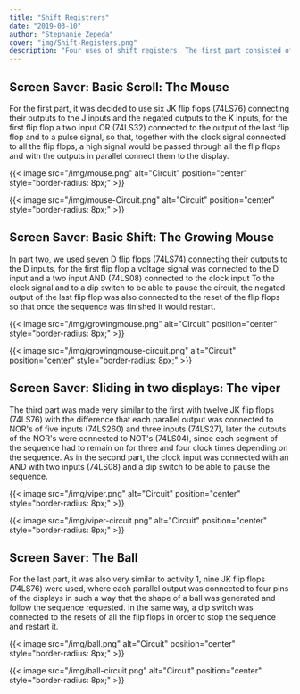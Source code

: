 ```yaml
---
title: "Shift Registrers"
date: "2019-03-10"
author: "Stephanie Zepeda"
cover: "img/Shift-Registers.png"
description: "Four uses of shift registers. The first part consisted of simulating a mouse moving, that is, turning on a segment of the display at the same time with a given sequence; the second part, simulated a mouse growing until it became a worm, therefore, the display had to be turned on segment by segment according to the sequence given; for the third part, we had to simulate a viper in motion with two displays, turning on three segments per movement; finally, in the fourth part, a ball was simulated that bounced and traveled through nine displays, lighting four segments at the same time with a certain sequence."
---
```


## Screen Saver: Basic Scroll: The Mouse

For the first part, it was decided to use six JK flip flops (74LS76) connecting their outputs to the J inputs and the negated outputs to the K inputs, for the first flip flop a two input OR (74LS32) connected to the output of the last flip flop and to a pulse signal, so that, together with the clock signal connected to all the flip flops, a high signal would be passed through all the flip flops and with the outputs in parallel connect them to the display.

{{< image src="/img/mouse.png" alt="Circuit" position="center" style="border-radius: 8px;" >}}


{{< image src="/img/mouse-Circuit.png" alt="Circuit" position="center" style="border-radius: 8px;" >}}

## Screen Saver: Basic Shift: The Growing Mouse

In part two, we used seven D flip flops (74LS74) connecting their outputs to the D inputs, for the first flip flop a voltage signal was connected to the D input and a two input AND (74LS08) connected to the clock input To the clock signal and to a dip switch to be able to pause the circuit, the negated output of the last flip flop was also connected to the reset of the flip flops so that once the sequence was finished it would restart.

{{< image src="/img/growingmouse.png" alt="Circuit" position="center" style="border-radius: 8px;" >}}


{{< image src="/img/growingmouse-circuit.png" alt="Circuit" position="center" style="border-radius: 8px;" >}}

## Screen Saver: Sliding in two displays: The viper

The third part was made very similar to the first with twelve JK flip flops (74LS76) with the difference that each parallel output was connected to NOR's of five inputs (74LS260) and three inputs (74LS27), later the outputs of the NOR's were connected to NOT's (74LS04), since each segment of the sequence had to remain on for three and four clock times depending on the sequence. As in the second part, the clock input was connected with an AND with two inputs (74LS08) and a dip switch to be able to pause the sequence.

{{< image src="/img/viper.png" alt="Circuit" position="center" style="border-radius: 8px;" >}}


{{< image src="/img/viper-circuit.png" alt="Circuit" position="center" style="border-radius: 8px;" >}}

## Screen Saver: The Ball

For the last part, it was also very similar to activity 1, nine JK flip flops (74LS76) were used, where each parallel output was connected to four pins of the displays in such a way that the shape of a ball was generated and follow the sequence requested. In the same way, a dip switch was connected to the resets of all the flip flops in order to stop the sequence and restart it.

{{< image src="/img/ball.png" alt="Circuit" position="center" style="border-radius: 8px;" >}}


{{< image src="/img/ball-circuit.png" alt="Circuit" position="center" style="border-radius: 8px;" >}}
